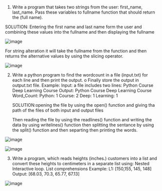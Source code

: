 



1. Write a program that takes two strings from the user: first_name, last_name. Pass these variables to
fullname function that should return the (full name).

SOLUTION: Entering the first name and last name form the user and combining these values into the fullname and then displaying the fullname

![image](https://github.com/Suneel-Kumar-ucm/Assignment2/assets/156639138/598a9795-e3e7-430f-9b22-5a47cfff8a32)



For string alteration it will take the fullname from the function and then returns the alternative values by using the slicing operator.

![image](https://github.com/Suneel-Kumar-ucm/Assignment2/assets/156639138/30b01b6f-efc1-47a5-bee7-a3989cd6865d)



2. Write a python program to find the wordcount in a file (input.txt) for each line and then print the output. o Finally store the output in output.txt file. Example: Input: a file includes two lines: Python Course Deep Learning Course Output: Python Course Deep Learning Course Word_Count: Python: 1 Course: 2 Deep: 1 Learning: 1

   SOLUTION:opening the file by using the open() function and giving tha path of the files of both input and output files

   Then reading the file by using the readlines() function and writing the data by using writelines() function then splitting the sentance by using the split() function and then separting then printing the words.

![image](https://github.com/Suneel-Kumar-ucm/Assignment2/assets/156639138/26abb57c-cf91-424e-a16d-c489d94991fb)

![image](https://github.com/Suneel-Kumar-ucm/Assignment2/assets/156639138/38233920-c483-4c8b-8c1f-f3d7aff6d143)


3. Write a program, which reads heights (inches.) customers into a list and convert these heights to centimeters in a separate list using:
Nested Interactive loop.
List comprehensions Example: L1: [150,155, 145, 148] Output: [68.03, 70.3, 65.77, 67.13]


![image](https://github.com/Suneel-Kumar-ucm/Assignment2/assets/156639138/3bc64a88-0e7d-4312-a6f9-d8cab6f833f1)


